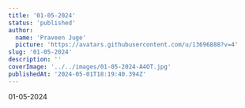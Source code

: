 ```yaml
---
title: '01-05-2024'
status: 'published'
author:
  name: 'Praveen Juge'
  picture: 'https://avatars.githubusercontent.com/u/13696888?v=4'
slug: '01-05-2024'
description: ''
coverImage: '../../images/01-05-2024-A4OT.jpg'
publishedAt: '2024-05-01T18:19:40.394Z'
---
```


01-05-2024